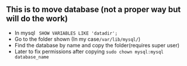 ## This is to move database (not a proper way but will do the work)

- In mysql ``` SHOW VARIABLES LIKE 'datadir';```
- Go to the folder shown (In my case```/var/lib/mysql/```)
- Find the database by name and copy the folder(requires super user)
- Later to fix permissions after copying ```sudo chown mysql:mysql database_name```

